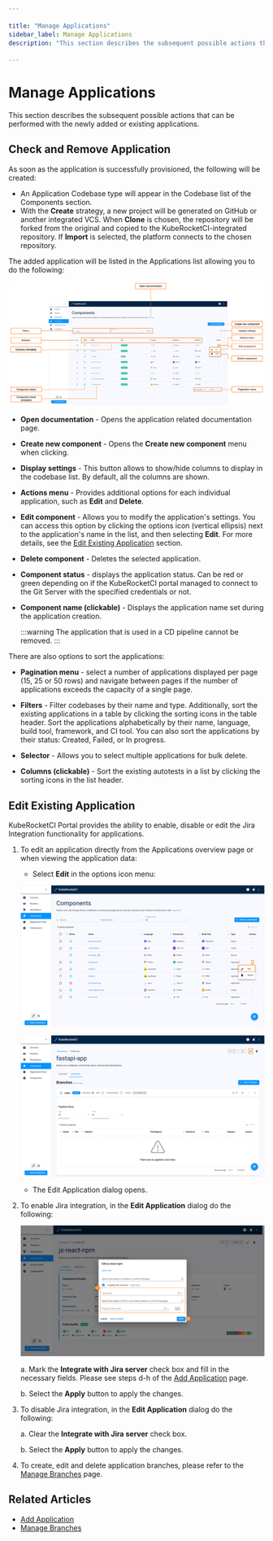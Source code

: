 ```yaml
---

title: "Manage Applications"
sidebar_label: Manage Applications
description: "This section describes the subsequent possible actions that can be performed with the newly added or existing applications."

---
```

<!-- markdownlint-disable MD025 -->

# Manage Applications

<head>
  <link rel="canonical" href="https://docs.kuberocketci.io/docs/user-guide/application" />
</head>

This section describes the subsequent possible actions that can be performed with the newly added or existing applications.

## Check and Remove Application

As soon as the application is successfully provisioned, the following will be created:

* An Application Codebase type will appear in the Codebase list of the Components section.
* With the **Create** strategy, a new project will be generated on GitHub or another integrated VCS. When **Clone** is chosen, the repository will be forked from the original and copied to the KubeRocketCI-integrated repository. If **Import** is selected, the platform connects to the chosen repository.

The added application will be listed in the Applications list allowing you to do the following:

![Applications menu](../assets/user-guide/components/components-manage-components-menu.png "Applications menu")

* **Open documentation** - Opens the application related documentation page.
* **Create new component** - Opens the **Create new component** menu when clicking.
* **Display settings** - This button allows to show/hide columns to display in the codebase list. By default, all the columns are shown.
* **Actions menu** - Provides additional options for each individual application, such as **Edit** and **Delete**.
* **Edit component** - Allows you to modify the application's settings. You can access this option by clicking the options icon (vertical ellipsis) next to the application's name in the list, and then selecting **Edit**. For more details, see the [Edit Existing Application](#edit-existing-application) section.
* **Delete component** - Deletes the selected application.
* **Component status** - displays the application status. Can be red or green depending on if the KubeRocketCI portal managed to connect to the Git Server with the specified credentials or not.
* **Component name (clickable)** - Displays the application name set during the application creation.

  :::warning
    The application that is used in a CD pipeline cannot be removed.
  :::

There are also options to sort the applications:

* **Pagination menu** - select a number of applications displayed per page (15, 25 or 50 rows) and navigate between pages if the number of applications exceeds the capacity of a single page.

* **Filters** - Filter codebases by their name and type. Additionally, sort the existing applications in a table by clicking the sorting icons in the table header. Sort the applications alphabetically by their name, language, build tool, framework, and CI tool. You can also sort the applications by their status: Created, Failed, or In progress.

* **Selector** - Allows you to select multiple applications for bulk delete.

* **Columns (clickable)** - Sort the existing autotests in a list by clicking the sorting icons in the list header.

## Edit Existing Application

KubeRocketCI Portal provides the ability to enable, disable or edit the Jira Integration functionality for applications.

1. To edit an application directly from the Applications overview page or when viewing the application data:

    * Select **Edit** in the options icon menu:

    ![Edit application on the Applications overview page](../assets/user-guide/components/application/application-manage-components-codebase-edit-1.png "Edit application on the Applications overview page")

    ![Edit application when viewing the application data](../assets/user-guide/components/application/application-manage-components-codebase-edit-2.png "Edit application when viewing the application data")

    * The Edit Application dialog opens.

2. To enable Jira integration, in the **Edit Application** dialog do the following:

    ![Edit application](../assets/user-guide/components/application/application-manage-edit-codebase-application.png "Edit application")

    a. Mark the **Integrate with Jira server** check box and fill in the necessary fields. Please see steps d-h of the [Add Application](add-application.md) page.

    b. Select the **Apply** button to apply the changes.

3. To disable Jira integration, in the **Edit Application** dialog do the following:

    a. Clear the **Integrate with Jira server** check box.

    b. Select the **Apply** button to apply the changes.

4. To create, edit and delete application branches, please refer to the [Manage Branches](../user-guide/manage-branches.md) page.

## Related Articles

* [Add Application](add-application.md)
* [Manage Branches](../user-guide/manage-branches.md)
